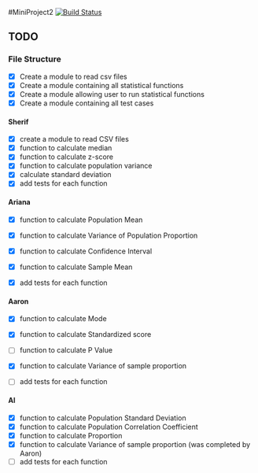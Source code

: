 #MiniProject2
[![Build Status](https://travis-ci.org/am2892/MiniProject2.svg?branch=master)](https://travis-ci.org/am2892/MiniProject2)

## TODO

### File Structure
- [x] Create a module to read csv files
- [x] Create a module containing all statistical functions
- [x] Create a module allowing user to run statistical functions 
- [x] Create a module containing all test cases

#### Sherif
- [x]  create a module to read CSV files
- [x]  function to calculate median
- [x]  function to calculate z-score
- [x]  function to calculate population variance
- [x]  calculate standard deviation
- [x]  add tests for each function

#### Ariana
- [x]  function to calculate Population Mean
- [x]  function to calculate Variance of Population Proportion
- [x]  function to calculate Confidence Interval
- [x]  function to calculate Sample Mean
- [x]  add tests for each function


#### Aaron
- [x]  function to calculate Mode
- [x]  function to calculate Standardized score
- [ ]  function to calculate P Value
- [x]  function to calculate Variance of sample proportion
- [ ]  add tests for each function


#### Al
- [x]  function to calculate Population Standard Deviation
- [x]  function to calculate Population Correlation Coefficient
- [x]  function to calculate Proportion
- [x]  function to calculate Variance of sample proportion (was completed by Aaron)
- [ ]  add tests for each function
